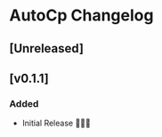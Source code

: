 <!-- Keep a Changelog guide -> https://keepachangelog.com -->

# AutoCp Changelog

## [Unreleased]
## [v0.1.1]
### Added
- Initial Release 🎉🎉😀
